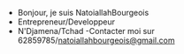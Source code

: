 - Bonjour, je suis NatoiallahBourgeois
- Entrepreneur/Developpeur
- N'Djamena/Tchad
-Contacter moi sur 62859785/natoiallahbourgeois@gmail.com

<!---
Bourgeois19/Bourgeois19 is a ✨ special ✨ repository because its `README.md` (this file) appears on your GitHub profile.
You can click the Preview link to take a look at your changes.
--->
